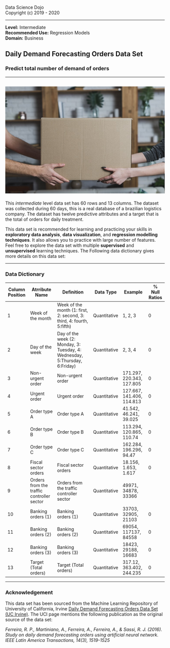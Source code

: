 Data Science Dojo <br/>
Copyright (c) 2019 - 2020

---

**Level:** Intermediate <br/>
**Recommended Use:** Regression Models<br/>
**Domain:** Business<br/> 

## Daily Demand Forecasting Orders Data Set 

### Predict total number of demand of orders

---
![](294036-P6YS7U-202.jpg)
---

This *intermediate* level data set has 60 rows and 13 columns.
The dataset was collected during 60 days, this is a real database of a brazilian logistics company. 
The dataset has twelve predictive attributes and a target that is the total of orders for daily treatment.

This data set is recommended for learning and practicing your skills in **exploratory data analysis**, **data visualization**, and **regression modelling techniques**. 
It also allows you to practice with large number of features. Feel free to explore the data set with multiple **supervised** and **unsupervised** learning techniques. The Following data dictionary gives more details on this data set:

---

### Data Dictionary 

| Column   Position 	| Atrribute Name                              	| Definition                                                                    	| Data Type    	| Example                   	| % Null Ratios 	|
|-------------------	|---------------------------------------------	|-------------------------------------------------------------------------------	|--------------	|---------------------------	|---------------	|
| 1                 	| Week of the month                           	| Week of the month (1: first, 2:   second, 3: third, 4: fourth, 5:fifth)       	| Quantitative 	| 1, 2, 3                   	| 0             	|
| 2                 	| Day of the week                             	| Day of the week (2: Monday, 3:   Tuesday, 4: Wednesday, 5:Thursday, 6:Friday) 	| Quantitative 	| 2, 3, 4                   	| 0             	|
| 3                 	| Non-urgent order                            	| Non-urgent order                                                              	| Quantitative 	| 171.297, 220.343, 127.805 	| 0             	|
| 4                 	| Urgent order                                	| Urgent order                                                                  	| Quantitative 	| 127.667, 141.406, 114.813 	| 0             	|
| 5                 	| Order type A                                	| Order type A                                                                  	| Quantitative 	| 41.542, 46.241, 39.025    	| 0             	|
| 6                 	| Order type B                                	| Order type B                                                                  	| Quantitative 	| 113.294, 120.865, 110.74  	| 0             	|
| 7                 	| Order type C                                	| Order type C                                                                  	| Quantitative 	| 162.284, 196.296, 94.47   	| 0             	|
| 8                 	| Fiscal sector orders                        	| Fiscal sector orders                                                          	| Quantitative 	| 18.156, 1.653, 1.617      	| 0             	|
| 9                 	| Orders from the traffic   controller sector 	| Orders from the traffic   controller sector                                   	| Quantitative 	| 49971, 34878, 33366       	|               	|
| 10                	| Banking orders (1)                          	| Banking orders (1)                                                            	| Quantitative 	| 33703, 32905, 21103       	| 0             	|
| 11                	| Banking orders (2)                          	| Banking orders (2)                                                            	| Quantitative 	| 69054, 117137, 84558      	| 0             	|
| 12                	| Banking orders (3)                          	| Banking orders (3)                                                            	| Quantitative 	| 18423, 29188, 16683       	| 0             	|
| 13                	| Target (Total orders)                       	| Target (Total orders)                                                         	| Quantitative 	| 317.12, 363.402, 244.235  	| 0             	|
---

### Acknowledgement

This data set has been sourced from the Machine Learning Repository of University of California, Irvine [Daily Demand Forecasting Orders Data Set (UC Irvine)](https://archive.ics.uci.edu/ml/datasets/Daily+Demand+Forecasting+Orders). 
The UCI page mentions the following publication as the original source of the data set:

*Ferreira, R. P., Martiniano, A., Ferreira, A., Ferreira, A., & Sassi, R. J. (2016). Study on daily demand forecasting orders using artificial neural network. IEEE Latin America Transactions, 14(3), 1519-1525*

